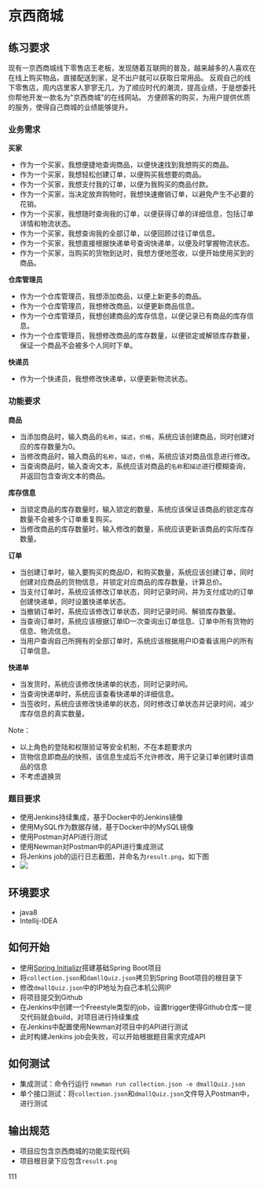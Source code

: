 # 京西商城

## 练习要求
现有一京西商城线下零售店王老板，发现随着互联网的普及，越来越多的人喜欢在在线上购买物品，直接配送到家，足不出户就可以获取日常用品。
反观自己的线下零售店，周内店里客人寥寥无几，为了顺应时代的潮流，提高业绩，于是想委托你帮他开发一款名为"京西商城"的在线网站。
方便顾客的购买，为用户提供优质的服务，使得自己商城的业绩能够提升。

### 业务需求

**买家**
- 作为一个买家，我想便捷地查询商品，以便快速找到我想购买的商品。
- 作为一个买家，我想轻松创建订单，以便购买我想要的商品。
- 作为一个买家，我想支付我的订单，以便为我购买的商品付款。
- 作为一个买家，当决定放弃购物时，我想快速撤销订单，以避免产生不必要的花销。
- 作为一个买家，我想随时查询我的订单，以便获得订单的详细信息，包括订单详情和物流状态。
- 作为一个买家，我想查询我的全部订单，以便回顾过往订单信息。
- 作为一个买家，我想直接根据快递单号查询快递单，以便及时掌握物流状态。
- 作为一个买家，当购买的货物到达时，我想方便地签收，以便开始使用买到的商品。

**仓库管理员**
- 作为一个仓库管理员，我想添加商品，以便上新更多的商品。
- 作为一个仓库管理员，我想修改商品，以便更新商品信息。
- 作为一个仓库管理员，我想创建商品的库存信息，以便记录已有商品的库存信息。
- 作为一个仓库管理员，我想修改商品的库存数量，以便锁定或解锁库存数量，保证一个商品不会被多个人同时下单。

**快递员**
- 作为一个快递员，我想修改快递单，以便更新物流状态。

### 功能要求

**商品**
- 当添加商品时，输入商品的`名称`，`描述`，`价格`，系统应该创建商品，同时创建对应的库存数量为0。
- 当修改商品时，输入商品的`名称`，`描述`，`价格`，系统应该对商品信息进行修改。
- 当查询商品时，输入查询文本，系统应该对商品的`名称`和`描述`进行模糊查询，并返回包含查询文本的商品。

**库存信息**
- 当锁定商品的库存数量时，输入锁定的数量，系统应该保证该商品的锁定库存数量不会被多个订单重复购买。
- 当修改商品的库存数量时，输入修改的数量，系统应该更新该商品的实际库存数量。
 
**订单**
- 当创建订单时，输入要购买的商品ID，和购买数量，系统应该创建订单，同时创建对应商品的货物信息，并锁定对应商品的库存数量，计算总价。
- 当支付订单时，系统应该修改订单状态，同时记录时间，并为支付成功的订单创建快递单，同时设置快递单状态。
- 当撤销订单时，系统应该修改订单状态，同时记录时间、解锁库存数量。
- 当查询订单时，系统应该根据订单ID一次查询出订单信息、订单中所有货物的信息、物流信息。
- 当用户查询自己所拥有的全部订单时，系统应该根据用户ID查看该用户的所有订单信息。

**快递单**  
- 当发货时，系统应该修改快递单的状态，同时记录时间。
- 当查询快递单时，系统应该查看快递单的详细信息。
- 当签收时，系统应该修改快递单的状态，同时修改订单状态并记录时间，减少库存信息的真实数量。

Note：
- 以上角色的登陆和权限验证等安全机制，不在本题要求内
- 货物信息即商品的快照，该信息生成后不允许修改，用于记录订单创建时该商品的信息
- 不考虑退换货

### 题目要求
- 使用Jenkins持续集成，基于Docker中的Jenkins镜像
- 使用MySQL作为数据存储，基于Docker中的MySQL镜像
- 使用Postman对API进行测试
- 使用Newman对Postman中的API进行集成测试
- 将Jenkins job的运行日志截图，并命名为`result.png`，如下图
- ![](https://raw.githubusercontent.com/tws-online-quiz/dmall-quiz/master/example.png)

## 环境要求
- java8
- Intellij-IDEA

## 如何开始
- 使用[Spring Initializr](https://start.spring.io/)搭建基础Spring Boot项目
- 将`collection.json`和`damllQuiz.json`拷贝到Spring Boot项目的根目录下
- 修改`dmallQuiz.json`中的IP地址为自己本机公网IP
- 将项目提交到Github
- 在Jenkins中创建一个Freestyle类型的job，设置trigger使得Github仓库一提交代码就会build，对项目进行持续集成
- 在Jenkins中配置使用Newman对项目中的API进行测试
- 此时构建Jenkins job会失败，可以开始根据题目需求完成API

## 如何测试
- 集成测试：命令行运行 `newman run collection.json -e dmallQuiz.json`
- 单个接口测试：将`collection.json`和`dmallQuiz.json`文件导入Postman中，进行测试

## 输出规范
- 项目应包含京西商城的功能实现代码
- 项目根目录下应包含`result.png`

111

